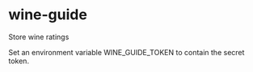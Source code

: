 wine-guide
==========

Store wine ratings

Set an environment variable WINE_GUIDE_TOKEN to contain the secret token.

